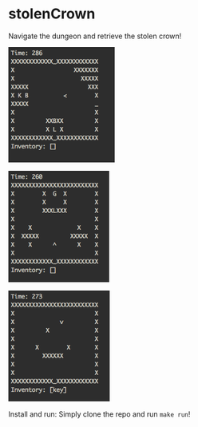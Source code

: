 # stolenCrown
Navigate the dungeon and retrieve the stolen crown!

![Shot 1](/screenshots/LockBoxRoom.png "Optional Title")


![Shot 2](/screenshots/lazerRoom.png "Optional Title")


![Shot 2](/screenshots/smileyRoom.png "Optional Title")

Install and run:
Simply clone the repo and run `make run`!
